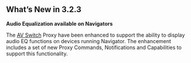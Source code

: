 ## What’s New in 3.2.3

**Audio Equalization available on Navigators**

The  [AV Switch][1] Proxy have been enhanced to support the ability to display audio EQ functions on devices running Navigator. The enhancement includes a set of new Proxy Commands, Notifications and Capabilities to support this functionality.



[1]:	https://snap-one.github.io/docs-driverworks-proxyprotocol/#audio-video-switch-navigator-eq